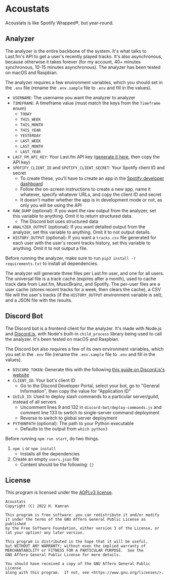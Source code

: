 # Acoustats
Acoustats is like Spotify Wrapped®, but year-round.

## Analyzer
The analyzer is the entire backbone of the system. It's what talks to Last.fm's API to get a user's recently played tracks. It's also asynchronous, because otherwise it takes forever (for my account, 40+ minutes synchronous, 10-15 minutes asynchronous). The analyzer has been tested on macOS and Raspbian.

The analyzer requires a few environment variables, which you should set in the `.env` file (rename the `.env.sample` file to `.env` and fill in the values).

- `USERNAME`: The username you want the analyzer to analyzer
- `TIMEFRAME`: A timeframe value (must match the keys from the `Timeframe` enum)
  - `TODAY`
  - `THIS_WEEK`
  - `THIS_MONTH`
  - `THIS_YEAR`
  - `YESTERDAY`
  - `LAST_WEEK`
  - `LAST_MONTH`
  - `LAST_YEAR`
- `LAST_FM_API_KEY`: Your Last.fm API key ([generate it here](https://www.last.fm/api/account/create), then copy the API key)
- `SPOTIFY_CLIENT_ID` and `SPOTIFY_CLIENT_SECRET`: Your Spotify client ID and secret
  - To create these, you'll have to create an app in the [Spotify developer dashboard](https://developer.spotify.com/dashboard/applications)
  - Follow the on-screen instructions to create a new app, name it whatever, specify whatever URLs, and copy the client ID and secret
  - It doesn't matter whether the app is in development mode or not, as only you will be using the API
- `RAW_DUMP` (optional): If you want the raw output from the analyzer, set this variable to anything. Omit it to return structured data.
  - The Discord bot uses structured data
- `ANALYZER_OUTPUT` (optional): If you want detailed output from the analyzer, set this variable to anything. Omit it to not output details.
- `HISTORY_OUTPUT` (optional): If you want a `tracks.csv` file generated for each user with the user's recent tracks history, set this variable to anything. Omit it to not output a file.

Before running the analyzer, make sure to run `pip3 install -r requirements.txt` to install all dependencies.

The analyzer will generate three files per Last.fm user, and one for all users. The universal file is a track cache (expires after a month), used to cache track data from Last.fm, MusicBrainz, and Spotify. The per-user files are a user cache (stores recent tracks for a week, then clears the cache), a CSV file will the user's tracks (if the `HISTORY_OUTPUT` environment variable is set), and a JSON file with the results.

## Discord Bot
The Discord bot is a frontend client for the analyzer. It's made with Node.js and [Discord.js](https://discordjs.guide), with Node's built-in `child_process` library being used to call the analyzer. It's been tested on macOS and Raspbian.

The Discord bot also requires a few of its own environment variables, which you set in the `.env` file (rename the `.env.sample` file to `.env` and fill in the values).

- `DISCORD_TOKEN`: Generate this with the following [this guide on Discord.js's website](https://discordjs.guide/preparations/setting-up-a-bot-application.html)
- `CLIENT_ID`: Your bot's client ID
  - Go to the Discord Developer Portal, select your bot, go to "General Information", then copy the value for "Application ID"
- `GUILD_ID`: Used to deploy slash commands to a particular server/guild, instead of all servers
  - Uncomment lines 9 and 132 in `discord-bot/deploy-commands.js` and comment line 133 to switch to single-server command deployment
  - Reverse to switch to global server deployment
- `PYTHONPATH` (optional): The path to your Python executable
  - Defaults to the output from `which python3`

Before running `npm run start`, do two things.
1. `npm i` or `npm install`
    - Installs all the dependencies
2. Create an empty `users.json` file
    - Content should be the following: `{}`

## License
This program is licensed under the [AGPLv3 license](https://choosealicense.com/licenses/agpl-3.0/).
```
Acoustats
Copyright (C) 2022 H. Kamran

This program is free software: you can redistribute it and/or modify
it under the terms of the GNU Affero General Public License as published
by the Free Software Foundation, either version 3 of the License, or
(at your option) any later version.

This program is distributed in the hope that it will be useful,
but WITHOUT ANY WARRANTY; without even the implied warranty of
MERCHANTABILITY or FITNESS FOR A PARTICULAR PURPOSE.  See the
GNU Affero General Public License for more details.

You should have received a copy of the GNU Affero General Public License
along with this program.  If not, see <https://www.gnu.org/licenses/>.
```